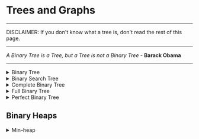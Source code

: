 # Trees and Graphs

---

DISCLAIMER: If you don't know what a tree is, don't read the rest of this page.

---

*A Binary Tree is a Tree, but a Tree is not a Binary Tree* - **Barack Obama**

---

<details>
    <summary>Binary Tree</summary>

* Each node has at most 2 children
</details>


<details>
    <summary>Binary Search Tree</summary>

* It is a binary tree but follows a simple rule
* :large_blue_diamond: all left descendants <= the node <  all right descendants :large_orange_diamond: 
* The equality can appear on the left or right side, depends on the situation
</details>


<details>
    <summary>Complete Binary Tree</summary>

* A Binary Tree in which every level is fully filled, except for the last level
* The last level is filled from left to right
</details>


<details>
    <summary>Full Binary Tree</summary>

* A Binary Tree in which every node has either 0 or 2 child nodes
* :exclamation: None of the node has 1 child
</details>


<details>
    <summary>Perfect Binary Tree</summary>

* A Binary Tree
* which is Complete and Full

:star: It has 2<sup>k</sup> - 1 nodes, where k = number of levels in the tree
</details>


## Binary Heaps

<details>
    <summary>Min-heap</summary>

* A min-heap is a *complete* binary tree, where each node is smaller than its children
* The root is the minimum element in the tree
* There are 2 key operations on min-heap `insert` and `extract_min`

`insert`
- Insert the new element at the bottomost rightmost spot (as to maintain the complete binary tree property)
- Fix the tree by swapping the new value with its parent till an appropriate spot is found
- Time Complexity - O(n)

`extract_min`
- Replace the minimum element at the top with the bottommost rightmost element
- Fix the tree by swapping this value with one of the children till the min-heap property is restored
- Time Complexity - O(n)
</details>






